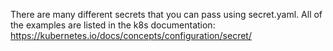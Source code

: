 There are many different secrets that you can pass using secret.yaml. All of the examples are listed in the k8s documentation: https://kubernetes.io/docs/concepts/configuration/secret/